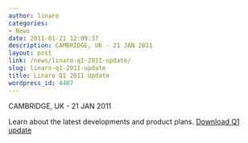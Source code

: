 ```yaml
---
author: linaro
categories:
- News
date: 2011-01-21 12:09:37
description: CAMBRIDGE, UK - 21 JAN 2011
layout: post
link: /news/linaro-q1-2011-update/
slug: linaro-q1-2011-update
title: Linaro Q1 2011 Update
wordpress_id: 4407
---
```


CAMBRIDGE, UK - 21 JAN 2011

Learn about the latest developments and product plans. [Download Q1 update]()